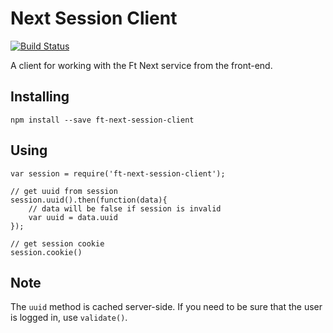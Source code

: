 # Next Session Client
[![Build Status](https://snap-ci.com/Financial-Times/next-session-client/branch/master/build_image)](https://snap-ci.com/Financial-Times/next-session-client/branch/master)

A client for working with the Ft Next service from the front-end.

## Installing

	npm install --save ft-next-session-client


## Using

	var session = require('ft-next-session-client');

	// get uuid from session
	session.uuid().then(function(data){
		// data will be false if session is invalid
		var uuid = data.uuid
	});

	// get session cookie
	session.cookie()

## Note

The `uuid` method is cached server-side.  If you need to be sure that the user is logged in, use `validate()`.

